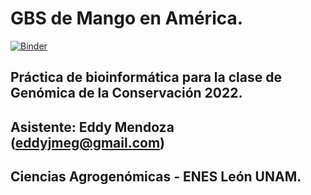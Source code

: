 # GBS de Mango en América.
[![Binder](https://mybinder.org/badge_logo.svg)](https://mybinder.org/v2/gh/somnya/mango_popgen.git/main)
## Práctica de bioinformática para la clase de Genómica de la Conservación 2022.
## Asistente: Eddy Mendoza (eddyjmeg@gmail.com)
## Ciencias Agrogenómicas - ENES León UNAM.
